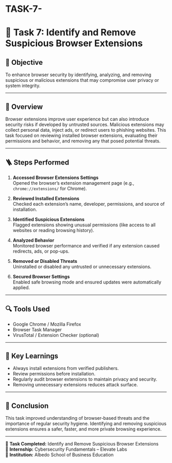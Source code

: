 # TASK-7-
# 🧩 Task 7: Identify and Remove Suspicious Browser Extensions

## 🎯 Objective
To enhance browser security by identifying, analyzing, and removing suspicious or malicious extensions that may compromise user privacy or system integrity.

---

## 🧠 Overview
Browser extensions improve user experience but can also introduce security risks if developed by untrusted sources. Malicious extensions may collect personal data, inject ads, or redirect users to phishing websites. This task focused on reviewing installed browser extensions, evaluating their permissions and behavior, and removing any that posed potential threats.

---

## 🪜 Steps Performed
1. **Accessed Browser Extensions Settings**  
   Opened the browser’s extension management page (e.g., `chrome://extensions/` for Chrome).

2. **Reviewed Installed Extensions**  
   Checked each extension’s name, developer, permissions, and source of installation.

3. **Identified Suspicious Extensions**  
   Flagged extensions showing unusual permissions (like access to all websites or reading browsing history).

4. **Analyzed Behavior**  
   Monitored browser performance and verified if any extension caused redirects, ads, or pop-ups.

5. **Removed or Disabled Threats**  
   Uninstalled or disabled any untrusted or unnecessary extensions.

6. **Secured Browser Settings**  
   Enabled safe browsing mode and ensured updates were automatically applied.

---

## 🔍 Tools Used
- Google Chrome / Mozilla Firefox  
- Browser Task Manager  
- VirusTotal / Extension Checker (optional)

---

## 🧩 Key Learnings
- Always install extensions from verified publishers.  
- Review permissions before installation.  
- Regularly audit browser extensions to maintain privacy and security.  
- Removing unnecessary extensions reduces attack surface.

---

## 🧠 Conclusion
This task improved understanding of browser-based threats and the importance of regular security hygiene. Identifying and removing suspicious extensions ensures a safer, faster, and more private browsing experience.

---

📅 **Task Completed:** Identify and Remove Suspicious Browser Extensions  
👤 **Internship:** Cybersecurity Fundamentals – Elevate Labs  
🏫 **Institution:** Albedo School of Business Education
